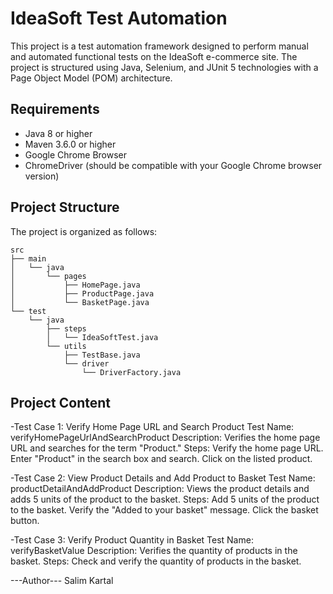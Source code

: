 # IdeaSoft Test Automation

This project is a test automation framework designed to perform manual and automated functional tests on the IdeaSoft e-commerce site. The project is structured using Java, Selenium, and JUnit 5 technologies with a Page Object Model (POM) architecture.

## Requirements

- Java 8 or higher
- Maven 3.6.0 or higher
- Google Chrome Browser
- ChromeDriver (should be compatible with your Google Chrome browser version)

## Project Structure

The project is organized as follows:

```plaintext
src
├── main
│   └── java
│       └── pages
│           ├── HomePage.java
│           ├── ProductPage.java
│           └── BasketPage.java
└── test
    └── java
        ├── steps
        │   └── IdeaSoftTest.java
        └── utils
            ├── TestBase.java
            └── driver
                └── DriverFactory.java

```

## Project Content

  -Test Case 1: Verify Home Page URL and Search Product
    Test Name: verifyHomePageUrlAndSearchProduct
    Description: Verifies the home page URL and searches for the term "Product."
    Steps:
    Verify the home page URL.
    Enter "Product" in the search box and search.
    Click on the listed product.

  -Test Case 2: View Product Details and Add Product to Basket
    Test Name: productDetailAndAddProduct
    Description: Views the product details and adds 5 units of the product to the basket.
    Steps:
    Add 5 units of the product to the basket.
    Verify the "Added to your basket" message.
    Click the basket button.

  -Test Case 3: Verify Product Quantity in Basket
    Test Name: verifyBasketValue
    Description: Verifies the quantity of products in the basket.
    Steps:
    Check and verify the quantity of products in the basket.


---Author---
Salim Kartal
